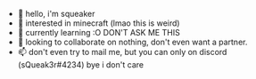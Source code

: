 - 👋 hello, i'm squeaker
- 👀 interested in minecraft (lmao this is weird)
- 🌱 currently learning :O DON'T ASK ME THIS
- 💞️ looking to collaborate on nothing, don't even want a partner.
- 📫 don't even try to mail me, but you can only on discord (sQueak3r#4234)
bye i don't care
